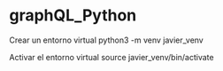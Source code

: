 # graphQL_Python

Crear un entorno virtual
python3 -m venv javier_venv

Activar el entorno virtual
source javier_venv/bin/activate
